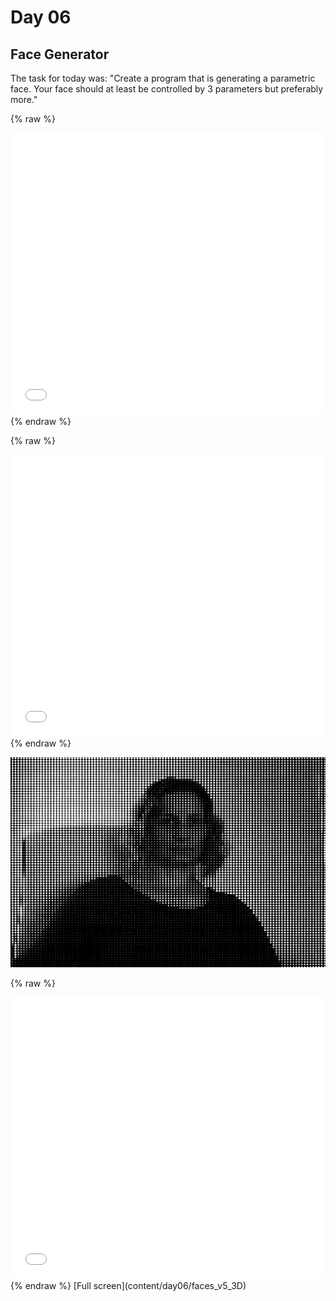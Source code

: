 # Day 06

## Face Generator

The task for today was: "Create a program that is generating a parametric face. Your face should at least be controlled by 3 parameters but preferably more." 

{% raw %}
<iframe src="content\day06\faces_v1_ascii\index.html" width="100%" height="450" frameborder="no"></iframe>
{% endraw %}

{% raw %}
<iframe src="content\day06\faces_v2_circles\index.html" width="100%" height="450" frameborder="no"></iframe>
{% endraw %}

![Example Image](content/day06/01/img.png)

{% raw %}
<iframe src="content\day06\faces_v5_3D\index.html" width="100%" height="450" frameborder="no"></iframe>
{% endraw %}
[Full screen](content/day06/faces_v5_3D)